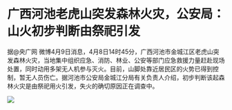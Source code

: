 # 广西河池老虎山突发森林火灾，公安局：山火初步判断由祭祀引发

据@央广网
微博4月9日消息，4月8日14时45分，广西河池市金城江区老虎山突发森林火灾，当地集中组织应急、消防、林业、公安等部门应急救援力量赶赴现场处置，同时动用多架无人机参与灭火。目前，山脚处靠近居民区的火势已得到控制，暂无人员伤亡。据河池市公安局金城江分局有关负责人介绍，初步判断该起森林火灾是由祭祀用火引发，失火的确切原因正在调查中。

![](https://inews.gtimg.com/om_bt/O3wR3VTdjFzIUie0kIbisyTi0Jl8jx-giThQkdHfGZg1EAA/1000)

